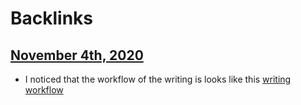 
# Backlinks
## [November 4th, 2020](<November 4th, 2020.md>)
- I noticed that the workflow of the writing is looks like this [writing workflow](<writing workflow.md>)

